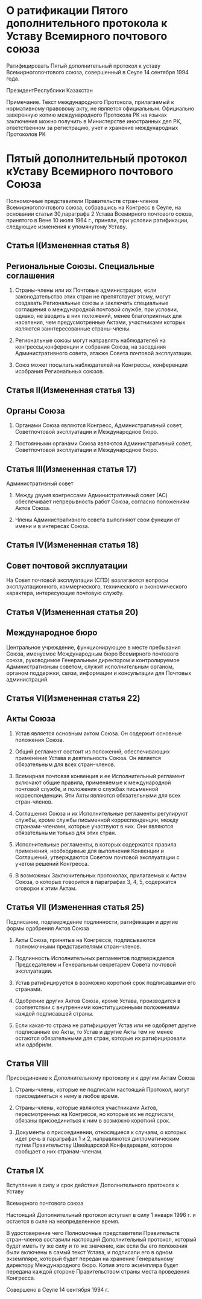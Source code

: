# О ратификации Пятого дополнительного протокола к Уставу Всемирного почтового союза

Ратифицировать Пятый дополнительный протокол к уставу Всемирногопочтового союза, совершенный в Сеуле 14 сентября 1994 года.

ПрезидентРеспублики Казахстан

Примечание. Текст международного Протокола, прилагаемый к нормативному правовому акту, не является официальным. Официально заверенную копию международного Протокола РК на языках заключения можно получить в Министерстве иностранных дел РК, ответственном за регистрацию, учет и хранение международных Протоколов РК

# Пятый дополнительный протокол кУставу Всемирного почтового Союза

Полномочные представители Правительств стран-членов Всемирногопочтового союза, собравшись на Конгресс в Сеуле, на основании статьи 30,параграфа 2 Устава Всемирного почтового союза, принятого в Вене 10 июля 1964 г., приняли, при условии ратификации, следующие изменения к упомянутому Уставу.

## Статья I(Измененная статья 8)

## Региональные Союзы. Специальные соглашения

1. Страны-члены или их Почтовые администрации, если законодательство этих стран не препятствует этому, могут создавать Региональные союзы и заключать специальные соглашения о международной почтовой службе, при условии, однако, не вводить в них положений, менее благоприятных для населения, чем предусмотренные Актами, участниками которых являются заинтересованные страны-члены.

2. Региональные союзы могут направлять наблюдателей на конгрессы,конференции и собрания Союза, на заседания Административного совета, атакже Совета почтовой эксплуатации.

3. Союз может посылать наблюдателей на Конгрессы, конференции исобрания Региональных союзов.

## Статья II(Измененная статья 13)

## Органы Союза

1. Органами Союза являются Конгресс, Административный совет, Советпочтовой эксплуатации и Международное бюро.

2. Постоянными органами Союза являются Административный совет, Советпочтовой эксплуатации и Международное бюро.

## Статья III(Измененная статья 17)

Административный совет

1. Между двумя конгрессами Административный совет (АС) обеспечивает непрерывность работ Союза, согласно положениям Актов Союза.

2. Члены Административного совета выполняют свои функции от имени и в интересах Союза.

## Статья IV(Измененная статья 18)

## Совет почтовой эксплуатации

На Совет почтовой эксплуатации (СПЭ) возлагаются вопросы эксплуатационного, коммерческого, технического и экономического характера, интересующие почтовую службу.

## Статья V(Измененная статья 20)

## Международное бюро

Центральное учреждение, функционирующее в месте пребывания Союза, именуемое Международным бюро Всемирного почтового союза, руководимое Генеральным директором и контролируемое Административным советом, служит исполнительным органом, органом поддержки, связи, информации и консультации для Почтовых администраций.

## Статья VI(Измененная статья 22)

## Акты Союза

1. Устав является основным актом Союза. Он содержит основные положения Союза.

2. Общий регламент состоит из положений, обеспечивающих применение Устава и деятельность Союза. Он является обязательным для всех стран-членов.

3. Всемирная почтовая конвенция и ее Исполнительный регламент включают общие правила, применяемые к международной почтовой службе, и положения о службах письменной корреспонденции. Эти Акты являются обязательными для всех стран-членов.

4. Соглашения Союза и их Исполнительные регламенты регулируют службы, кроме службы письменной корреспонденции, между странами-членами, которые участвуют в них. Они являются обязательными только для этих стран.

5. Исполнительные регламенты, в которых содержатся правила применения, необходимые для выполнения Конвенции и Соглашений, утверждаются Советом почтовой эксплуатации с учетом решений Конгресса.

6. В возможных Заключительных протоколах, прилагаемых к Актам Союза, о которых говорится в параграфах 3, 4, 5, содержатся оговорки к этим Актам.

## Статья VII (Измененная статья 25)

Подписание, подтверждение подлинности, ратификация и другие формы одобрения Актов Союза

1. Акты Союза, принятые на Конгрессе, подписываются полномочными представителями стран-членов.

2. Подлинность Исполнительных регламентов подтверждается Председателем и Генеральным секретарем Совета почтовой эксплуатации.

3. Устав ратифицируется в возможно короткий срок подписавшими его странами.

4. Одобрение других Актов Союза, кроме Устава, производится в соответствии с внутренними конституционными положениями каждой подписавшей страны.

5. Если какая-то страна не ратифицирует Устав или не одобряет другие подписанные ею Акты, то Устав и другие Акты тем не менее остаются обязательными для стран, которые их ратифицировали или одобрили.

## Статья VIII

Присоединение к Дополнительному протоколу и к другим Актам Союза

1. Страны-члены, которые не подписали настоящий Протокол, могут присоединиться к нему в любое время.

2. Страны-члены, которые являются участниками Актов, пересмотренных на Конгрессе, но которые их не подписали, обязаны присоединиться к ним в возможно короткий срок.

3. Документы о присоединении, относящиеся к случаям, о которых идет речь в параграфах 1 и 2, направляются дипломатическим путем Правительству Швейцарской Конфедерации, которое сообщает о них странам-членам.

## Статья IX

Вступление в силу и срок действия Дополнительного протокола к Уставу

Всемирного почтового союза

Настоящий Дополнительный протокол вступает в силу 1 января 1996 г. и остается в силе на неопределенное время.

В удостоверение чего Полномочные представители Правительств стран-членов составили настоящий Дополнительный протокол, который будет иметь ту же силу и то же значение, как если бы его положения были включены в самый текст Устава, и подписали его в одном экземпляре, который будет передан на хранение Генеральному директору Международного бюро. Копия этого экземпляра будет передана каждой стороне Правительством страны места проведения Конгресса.

Совершено в Сеуле 14 сентября 1994 г.

